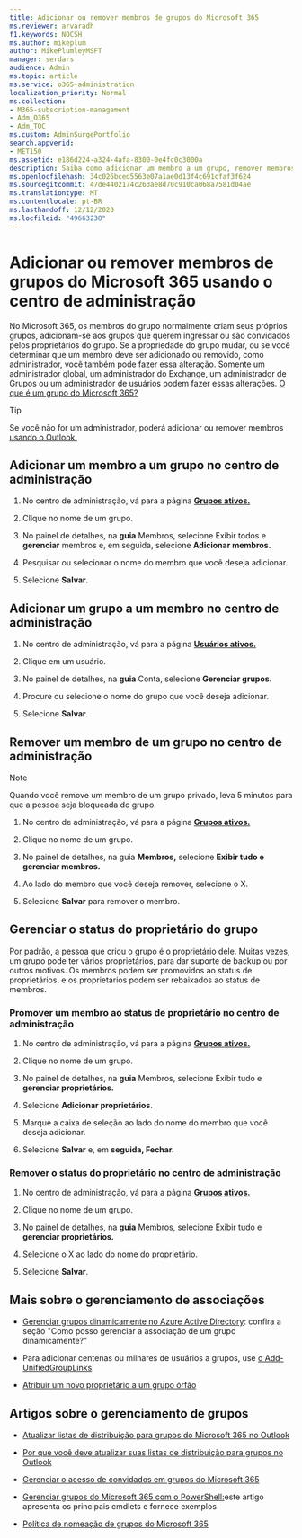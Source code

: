 ```yaml
---
title: Adicionar ou remover membros de grupos do Microsoft 365
ms.reviewer: arvaradh
f1.keywords: NOCSH
ms.author: mikeplum
author: MikePlumleyMSFT
manager: serdars
audience: Admin
ms.topic: article
ms.service: o365-administration
localization_priority: Normal
ms.collection:
- M365-subscription-management
- Adm_O365
- Adm_TOC
ms.custom: AdminSurgePortfolio
search.appverid:
- MET150
ms.assetid: e186d224-a324-4afa-8300-0e4fc0c3000a
description: Saiba como adicionar um membro a um grupo, remover membros do grupo e gerenciar o status de proprietário do grupo no centro de administração do Microsoft 365.
ms.openlocfilehash: 34c026bced5563e07a1ae0d13f4c691cfaf3f624
ms.sourcegitcommit: 47de4402174c263ae8d70c910ca068a7581d04ae
ms.translationtype: MT
ms.contentlocale: pt-BR
ms.lasthandoff: 12/12/2020
ms.locfileid: "49663238"
---
```

# <a name="add-or-remove-members-from-microsoft-365-groups-using-the-admin-center"></a>Adicionar ou remover membros de grupos do Microsoft 365 usando o centro de administração

No Microsoft 365, os membros do grupo normalmente criam seus próprios grupos, adicionam-se aos grupos que querem ingressar ou são convidados pelos proprietários do grupo. Se a propriedade do grupo mudar, ou se você determinar que um membro deve ser adicionado ou removido, como administrador, você também pode fazer essa alteração. Somente um administrador global, um administrador do Exchange, um administrador de Grupos ou um administrador de usuários podem fazer essas alterações. [O que é um grupo do Microsoft 365?](https://support.microsoft.com/office/b565caa1-5c40-40ef-9915-60fdb2d97fa2)

> [!TIP]
> Se você não for um administrador, poderá adicionar ou remover membros [usando o Outlook.](https://support.microsoft.com/office/3b650f4a-5c9b-4f94-a1bb-0cca4b1091de)
  
## <a name="add-a-member-to-a-group-in-the-admin-center"></a>Adicionar um membro a um grupo no centro de administração

1. No centro de administração, vá para a página [**Grupos ativos.**](https://admin.microsoft.com/Adminportal/Home?#/groups)  

2. Clique no nome de um grupo.

3. No painel de detalhes, na **guia** Membros, selecione Exibir todos e **gerenciar** membros e, em seguida, selecione **Adicionar membros.**

4. Pesquisar ou selecionar o nome do membro que você deseja adicionar.

5. Selecione **Salvar**.

## <a name="add-a-group-to-a-member-in-the-admin-center"></a>Adicionar um grupo a um membro no centro de administração

1. No centro de administração, vá para a página [**Usuários ativos.**](https://admin.microsoft.com/Adminportal/Home?#/users)  

2. Clique em um usuário.

3. No painel de detalhes, na **guia** Conta, selecione **Gerenciar grupos.**

4. Procure ou selecione o nome do grupo que você deseja adicionar.

5. Selecione **Salvar**.

## <a name="remove-a-member-from-a-group-in-the-admin-center"></a>Remover um membro de um grupo no centro de administração

> [!NOTE]
> Quando você remove um membro de um grupo privado, leva 5 minutos para que a pessoa seja bloqueada do grupo.

1. No centro de administração, vá para a página [**Grupos ativos.**](https://admin.microsoft.com/Adminportal/Home?#/groups)  

2. Clique no nome de um grupo.

3. No painel de detalhes, na guia **Membros,** selecione **Exibir tudo e gerenciar membros.**

4. Ao lado do membro que você deseja remover, selecione o X.

5. Selecione **Salvar** para remover o membro.

## <a name="manage-group-owner-status"></a>Gerenciar o status do proprietário do grupo

Por padrão, a pessoa que criou o grupo é o proprietário dele. Muitas vezes, um grupo pode ter vários proprietários, para dar suporte de backup ou por outros motivos. Os membros podem ser promovidos ao status de proprietários, e os proprietários podem ser rebaixados ao status de membros.
  
### <a name="promote-a-member-to-owner-status-in-the-admin-center"></a>Promover um membro ao status de proprietário no centro de administração

1. No centro de administração, vá para a página [**Grupos ativos.**](https://admin.microsoft.com/Adminportal/Home?#/groups)  

2. Clique no nome de um grupo.

3. No painel de detalhes, na **guia** Membros, selecione Exibir tudo e **gerenciar proprietários.**

4. Selecione **Adicionar proprietários**.

5. Marque a caixa de seleção ao lado do nome do membro que você deseja adicionar.

6. Selecione **Salvar** e, em **seguida, Fechar.**

### <a name="remove-owner-status-in-the-admin-center"></a>Remover o status do proprietário no centro de administração

1. No centro de administração, vá para a página [**Grupos ativos.**](https://admin.microsoft.com/Adminportal/Home?#/groups)  

2. Clique no nome de um grupo.

3. No painel de detalhes, na **guia** Membros, selecione Exibir tudo e **gerenciar proprietários.**

4. Selecione o X ao lado do nome do proprietário.

5. Selecione **Salvar**.

## <a name="more-on-managing-membership"></a>Mais sobre o gerenciamento de associações

- [Gerenciar grupos dinamicamente no Azure Active Directory](https://go.microsoft.com/fwlink/?linkid=847632): confira a seção "Como posso gerenciar a associação de um grupo dinamicamente?"

- Para adicionar centenas ou milhares de usuários a grupos, use [o Add-UnifiedGroupLinks](https://docs.microsoft.com/powershell/module/exchange/add-unifiedgrouplinks).

- [Atribuir um novo proprietário a um grupo órfão](https://support.microsoft.com/office/86bb3db6-8857-45d1-95c8-f6d540e45732)

## <a name="articles-about-managing-groups"></a>Artigos sobre o gerenciamento de grupos

- [Atualizar listas de distribuição para grupos do Microsoft 365 no Outlook](../manage/upgrade-distribution-lists.md)

- [Por que você deve atualizar suas listas de distribuição para grupos no Outlook](https://support.microsoft.com/office/7fb3d880-593b-4909-aafa-950dd50ce188)

- [Gerenciar o acesso de convidados em grupos do Microsoft 365](manage-guest-access-in-groups.md)

- [Gerenciar grupos do Microsoft 365 com o PowerShell:](https://docs.microsoft.com/microsoft-365/enterprise/manage-microsoft-365-groups-with-powershell)este artigo apresenta os principais cmdlets e fornece exemplos

- [Política de nomeação de grupos do Microsoft 365](groups-naming-policy.md)
